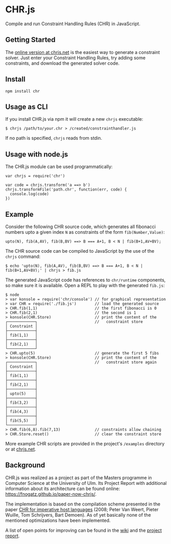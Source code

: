 # CHR.js

Compile and run Constraint Handling Rules (CHR) in JavaScript.

## Getting Started

The [online version at chrjs.net](http://chrjs.net/) is the easiest way to generate a constraint solver. Just enter your Constraint Handling Rules, try adding some constraints, and download the generated solver code.

## Install

    npm install chr

## Usage as CLI

If you install CHR.js via npm it will create a new `chrjs` executable:

    $ chrjs /path/to/your.chr > /created/constrainthandler.js

If no path is specified, `chrjs` reads from stdin.

## Usage with node.js

The CHR.js module can be used programmatically:

    var chrjs = require('chr')

    var code = chrjs.transform('a ==> b')
    chrjs.transformFile('path.chr', function(err, code) {
      console.log(code)
    })

## Example

Consider the following CHR source code, which generates all fibonacci numbers upto a given index `N` as constraints of the form `fib(Number,Value)`:

    upto(N), fib(A,AV), fib(B,BV) ==> B === A+1, B < N | fib(B+1,AV+BV);

The CHR source code can be compiled to JavaScript by the use of the `chrjs` command:

    $ echo 'upto(N), fib(A,AV), fib(B,BV) ==> B === A+1, B < N | fib(B+1,AV+BV);' | chrjs > fib.js

The generated JavaScript code has references to `chr/runtime` components, so make sure it is available. Open a REPL to play with the generated `fib.js`:

    $ node
    > var konsole = require('chr/console') // for graphical representation
    > var CHR = require('./fib.js')        // load the generated source
    > CHR.fib(1,1)                         // the first fibonacci is 0
    > CHR.fib(2,1)                         // the second is 1
    > konsole(CHR.Store)                   // print the content of the
    ┌────────────┐                         //   constraint store
    │ Constraint │
    ├────────────┤
    │ fib(1,1)   │
    ├────────────┤
    │ fib(2,1)   │
    └────────────┘
    > CHR.upto(5)                          // generate the first 5 fibs
    > konsole(CHR.Store)                   // print the content of the
    ┌────────────┐                         //   constraint store again
    │ Constraint │
    ├────────────┤
    │ fib(1,1)   │
    ├────────────┤
    │ fib(2,1)   │
    ├────────────┤
    │ upto(5)    │
    ├────────────┤
    │ fib(3,2)   │
    ├────────────┤
    │ fib(4,3)   │
    ├────────────┤
    │ fib(5,5)   │
    └────────────┘
    > CHR.fib(6,8).fib(7,13)               // constraints allow chaining
    > CHR.Store.reset()                    // clear the constraint store

More example CHR scripts are provided in the project's `/examples` directory or at [chrjs.net](http://chrjs.net/).

## Background

CHR.js was realized as a project as part of the Masters programme in Computer Science at the University of Ulm. Its Project Report with additional information about its architecture can be found online: https://fnogatz.github.io/paper-now-chrjs/.

The implementation is based on the compilation scheme presented in the paper [CHR for imperative host languages](http://citeseerx.ist.psu.edu/viewdoc/summary?doi=10.1.1.149.8471) (2008; Peter Van Weert, Pieter Wuille, Tom Schrijvers, Bart Demoen). As of yet basically none of the mentioned optimizations have been implemented.

A list of open points for improving can be found in the [wiki](https://github.com/fnogatz/CHR.js/wiki/Todo) and the [project report](https://fnogatz.github.io/paper-now-chrjs/#summary).
